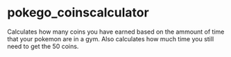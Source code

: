 # pokego_coinscalculator

Calculates how many coins you have earned based on the ammount of time that your pokemon are in a gym. Also calculates how much time you still need to get the 50 coins.

